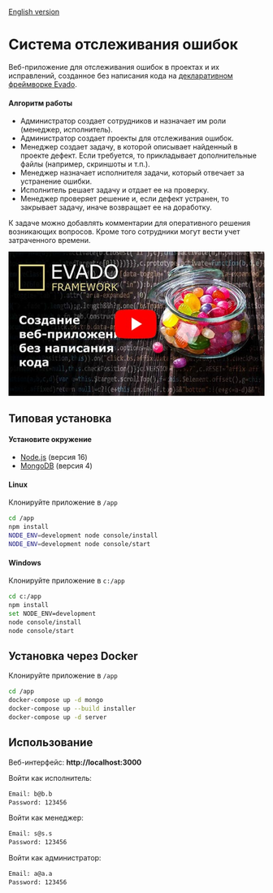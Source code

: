 [English version](https://github.com/Logonok/bugs-en)

# Система отслеживания ошибок

Веб-приложение для отслеживания ошибок в проектах и их исправлений,
созданное без написания кода
на [декларативном фреймворке Evado](https://github.com/mkhorin/evado).

#### Алгоритм работы

- Администратор создает сотрудников и назначает им роли (менеджер, исполнитель).
- Администратор создает проекты для отслеживания ошибок.
- Менеджер создает задачу, в которой описывает найденный в проекте дефект.
Если требуется, то прикладывает дополнительные файлы (например, скриншоты и т.п.).
- Менеджер назначает исполнителя задачи, который отвечает за устранение ошибки.
- Исполнитель решает задачу и отдает ее на проверку. 
- Менеджер проверяет решение и, если дефект устранен, то закрывает задачу,
иначе возвращает ее на доработку.

К задаче можно добавлять комментарии для оперативного решения возникающих вопросов.
Кроме того сотрудники могут вести учет затраченного времени.

[![Создание приложения без кода](doc/poster.jpg)](https://youtu.be/dKVPgGAH6CA)

## Типовая установка

#### Установите окружение
- [Node.js](https://nodejs.org) (версия 16)
- [MongoDB](https://www.mongodb.com/download-center/community) (версия 4)

#### Linux
Клонируйте приложение в `/app`
```sh
cd /app
npm install
NODE_ENV=development node console/install
NODE_ENV=development node console/start
```

#### Windows
Клонируйте приложение в `c:/app`
```sh
cd c:/app
npm install
set NODE_ENV=development
node console/install
node console/start
```

## Установка через Docker

Клонируйте приложение в `/app`
```sh
cd /app
docker-compose up -d mongo
docker-compose up --build installer
docker-compose up -d server
```

## Использование

Веб-интерфейс: **http://localhost:3000**

Войти как исполнитель:
```sh
Email: b@b.b
Password: 123456
```
Войти как менеджер:
```sh
Email: s@s.s
Password: 123456
```
Войти как администратор:
```sh
Email: a@a.a
Password: 123456
```